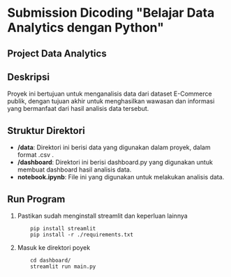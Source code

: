# Submission Dicoding "Belajar Data Analytics dengan Python"

## Project Data Analytics

## Deskripsi
Proyek ini bertujuan untuk menganalisis data dari dataset E-Commerce publik, dengan tujuan akhir untuk menghasilkan wawasan dan informasi yang bermanfaat dari hasil analisis data tersebut.

## Struktur Direktori
- **/data**: Direktori ini berisi data yang digunakan dalam proyek, dalam format .csv .
- **/dashboard**: Direktori ini berisi dashboard.py yang digunakan untuk membuat dashboard hasil analisis data.
- **notebook.ipynb**: File ini yang digunakan untuk melakukan analisis data.

## Run Program
1. Pastikan sudah menginstall streamlit dan keperluan lainnya
    ```shell
        pip install streamlit
        pip install -r ./requirements.txt
    ```
2. Masuk ke direktori poyek
    ```shell
        cd dashboard/
        streamlit run main.py
    ```